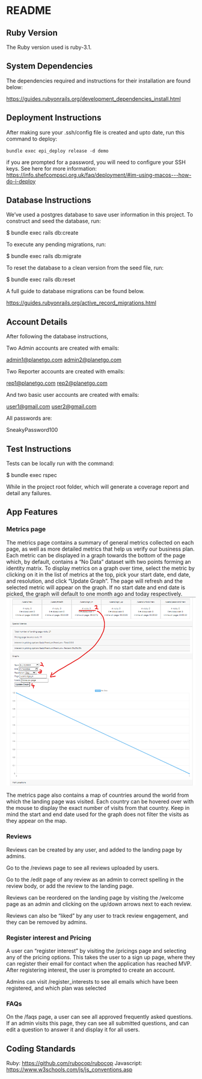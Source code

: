 # README

## Ruby Version

The Ruby version used is ruby-3.1.

## System Dependencies

The dependencies required and instructions for their installation are found below:

https://guides.rubyonrails.org/development_dependencies_install.html

## Deployment Instructions

After making sure your .ssh/config file is created and upto date, run this command to deploy:

`bundle exec epi_deploy release -d demo`

if you are prompted for a password, you will need to configure your SSH keys. See here for more information:
https://info.shefcompsci.org.uk/faq/deployment/#im-using-macos---how-do-i-deploy


## Database Instructions

We’ve used a postgres database to save user information in this project. To construct and seed the database, run:

$ bundle exec rails db:create

To execute any pending migrations, run:

$ bundle exec rails db:migrate

To reset the database to a clean version from the seed file, run:

$ bundle exec rails db:reset

A full guide to database migrations can be found below.

https://guides.rubyonrails.org/active_record_migrations.html


## Account Details

After following the database instructions,

Two Admin accounts are created with emails:

admin1@planetgo.com
admin2@planetgo.com

Two Reporter accounts are created with emails:

rep1@planetgo.com
rep2@planetgo.com

And two basic user accounts are created with emails:

user1@gmail.com
user2@gmail.com

All passwords are:

SneakyPassword100

## Test Instructions

Tests can be locally run with the command:

$ bundle exec rspec

While in the project root folder, which will generate a coverage report and detail any failures.

## App Features

### Metrics page

The metrics page contains a summary of general metrics collected on each page, as well as more detailed metrics that help us verify our business plan. Each metric can be displayed in a graph towards the bottom of the page which, by default, contains a “No Data” dataset with two points forming an identity matrix. To display metrics on a graph over time, select the metric by clicking on it in the list of metrics at the top, pick your start date, end date, and resolution, and click “Update Graph”. The page will refresh and the selected metric will appear on the graph. If no start date and end date is picked, the graph will default to one month ago and today respectively.
![Metrics Page selecting graph input](img/metrics_page_selecting_metric_for_graph.png)

The metrics page also contains a map of countries around the world from which the landing page was visited. Each country can be hovered over with the mouse to display the exact number of visits from that country. Keep in mind the start and end date used for the graph does not filter the visits as they appear on the map.

### Reviews

Reviews can be created by any user, and added to the landing page by admins.

Go to the /reviews page to see all reviews uploaded by users.

Go to the /edit page of any review as an admin to correct spelling in the review body, or add the review to the landing page.

Reviews can be reordered on the landing page by visiting the /welcome page as an admin and clicking on the up/down arrows next to each review.

Reviews can also be “liked” by any user to track review engagement, and they can be removed by admins.

### Register interest and Pricing

A user can “register interest” by visiting the /pricings page and selecting any of the pricing options. This takes the user to a sign up page, where they can register their email for contact when the application has reached MVP. After registering interest, the user is prompted to create an account.

Admins can visit /register_interests to see all emails which have been registered, and which plan was selected

### FAQs

On the /faqs page, a user can see all approved frequently asked questions. If an admin visits this page, they can see all submitted questions, and can edit a question to answer it and display it for all users.


## Coding Standards

Ruby:  https://github.com/rubocop/rubocop
Javascript: https://www.w3schools.com/js/js_conventions.asp


